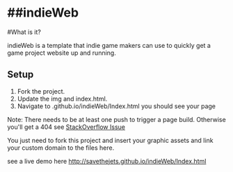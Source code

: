 ##indieWeb
========

#What is it?

indieWeb is a template that indie game makers can use to quickly get a game project website up and running.

## Setup

1. Fork the project.
2. Update the img and index.html.
3. Navigate to <username>.github.io/indieWeb/Index.html you should see your page

Note: There needs to be at least one push to trigger a page build. Otherwise you'll get a 404 see [StackOverflow Issue](http://stackoverflow.com/questions/8587321/github-pages-in-forked-repo)

You just need to fork this project and insert your graphic assets and link your custom domain to the files here.

see a live demo here http://savethejets.github.io/indieWeb/Index.html



